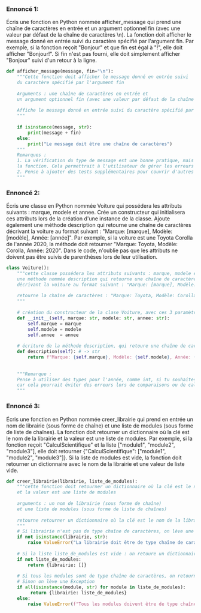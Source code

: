 ### Ennoncé 1:
Écris une fonction en Python nommée afficher_message qui prend une chaîne de caractères en entrée et 
un argument optionnel fin (avec une valeur par défaut de la chaîne de caractères \n). 
La fonction doit afficher le message donné en entrée suivi du caractère spécifié par l'argument fin. 
Par exemple, si la fonction reçoit "Bonjour" et que fin est égal à "!", elle doit afficher "Bonjour!". 
Si fin n'est pas fourni, elle doit simplement afficher "Bonjour" suivi d'un retour à la ligne.
```python
def afficher_message(message, fin="\n"):
    """Cette fonction doit afficher le message donné en entrée suivi 
    du caractère spécifié par l'argument fin
    
    Arguments : une chaîne de caractères en entrée et 
    un argument optionnel fin (avec une valeur par défaut de la chaîne de caractères \n)
    
    Affiche le message donné en entrée suivi du caractère spécifié par l'argument fin
    """
    
    if isinstance(message, str):
        print(message + fin)
    else:
        print("Le message doit être une chaîne de caractères")
    """
    Remarques :
    1. La vérification du type de message est une bonne pratique, mais il serait préférable de lever une exception plutôt que d'afficher un message d'erreur dans 
    la fonction. Cela permettrait à l'utilisateur de gérer les erreurs de manière plus appropriée.
    2. Pense à ajouter des tests supplémentaires pour couvrir d'autres cas, comme des chaînes vides ou des caractères spéciaux.
    """
```

### Ennoncé 2:
Écris une classe en Python nommée Voiture qui possédera les attributs suivants : marque, modele et annee. 
Crée un constructeur qui initialisera ces attributs lors de la création d'une instance de la classe. 
Ajoute également une méthode description qui retourne une chaîne de caractères décrivant la voiture au format suivant : 
"Marque: [marque], Modèle: [modèle], Année: [année]". Par exemple, si la voiture est une Toyota Corolla de l'année 2020, 
la méthode doit retourner "Marque: Toyota, Modèle: Corolla, Année: 2020". Dans le code, 
n'oublie pas que les attributs ne doivent pas être suivis de parenthèses lors de leur utilisation.
```python
class Voiture():
    """cette classe possédera les attributs suivants : marque, modele et annee.
    une méthode nommée description qui retourne une chaîne de caractères 
    décrivant la voiture au format suivant : "Marque: [marque], Modèle: [modèle], Année: [année]".
    
    retourne la chaîne de caractères : "Marque: Toyota, Modèle: Corolla, Année: 2020"
    """
    
    # création du constructeur de la clase Voiture, avec ces 3 paramètres
    def __init__(self, marque: str, modele: str, annee: str):
        self.marque = marque
        self.modele = modele
        self.annee  = annee
    
    # écriture de la méthode description, qui retoure une chaîne de caractères décrivant la voiture
    def description(self): # -> str
        return f"Marque: {self.marque}, Modèle: {self.modele}, Année: {self.annee}"
    
    
    """Remarque : 
    Pense à utiliser des types pour l'année, comme int, si tu souhaites représenter des années, 
    car cela pourrait éviter des erreurs lors de comparaisons ou de calculs futurs.
    """
```

### Ennoncé 3:
Écris une fonction en Python nommée creer_librairie qui prend en entrée un nom de librairie (sous forme de chaîne) 
et une liste de modules (sous forme de liste de chaînes). La fonction doit retourner un dictionnaire 
où la clé est le nom de la librairie et la valeur est une liste de modules. Par exemple, 
si la fonction reçoit "CalculScientifique" et la liste ["module1", "module2", "module3"], 
elle doit retourner {"CalculScientifique": ["module1", "module2", "module3"]}. Si la liste de modules est vide, 
la fonction doit retourner un dictionnaire avec le nom de la librairie et une valeur de liste vide.
```python
def creer_librairie(librairie, liste_de_modules):
    """cette fonction doit retourner un dictionnaire où la clé est le nom de la librairie 
    et la valeur est une liste de modules 
    
    arguments : un nom de librairie (sous forme de chaîne) 
    et une liste de modules (sous forme de liste de chaînes)
    
    retourne retourner un dictionnaire où la clé est le nom de la librairie et la valeur est une liste de modules.
    """
    # Si librairie n'est pas de type chaîne de caractères, on lève une Exception
    if not isinstance(librairie, str):
        raise ValueError("La librairie doit être de type chaîne de caractères")
    
    # Si la liste liste_de_modules est vide : on retoure un dictionnaire avec pour valeur une liste vide
    if not liste_de_modules:
        return {librairie: []}
    
    # Si tous les modules sont de type chaîne de caractères, on retourne le dictionnaire
    # Sinon on lève une Exception
    if all(isinstance(module, str) for module in liste_de_modules):
         return {librairie: liste_de_modules}
    else:
        raise ValueError(f"Tous les modules doivent être de type chaîne de caractères")
```
